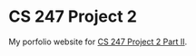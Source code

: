 # CS 247 Project 2
My porfolio website for [CS 247 Project 2 Part II](http://hcicourses.stanford.edu/cs247/2015/projects/p2.html#implement).
